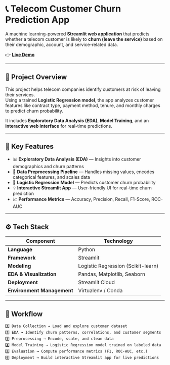 # 📞 Telecom Customer Churn Prediction App

A machine learning-powered **Streamlit web application** that predicts whether a telecom customer is likely to **churn (leave the service)** based on their demographic, account, and service-related data.

👉 **[Live Demo](https://telecom-customer-churn-prediction-prediction.streamlit.app)**  

---

## 🚀 Project Overview

This project helps telecom companies identify customers at risk of leaving their services.  
Using a trained **Logistic Regression model**, the app analyzes customer features like contract type, payment method, tenure, and monthly charges to predict churn probability.  

It includes **Exploratory Data Analysis (EDA)**, **Model Training**, and an **interactive web interface** for real-time predictions.

---

## 🧠 Key Features

- 📊 **Exploratory Data Analysis (EDA)** — Insights into customer demographics and churn patterns  
- 🧹 **Data Preprocessing Pipeline** — Handles missing values, encodes categorical features, and scales data  
- 🧮 **Logistic Regression Model** — Predicts customer churn probability  
- 💡 **Interactive Streamlit App** — User-friendly UI for real-time churn prediction  
- 📈 **Performance Metrics** — Accuracy, Precision, Recall, F1-Score, ROC-AUC  

---

## ⚙️ Tech Stack

| Component | Technology |
|------------|-------------|
| **Language** | Python |
| **Framework** | Streamlit |
| **Modeling** | Logistic Regression (Scikit-learn) |
| **EDA & Visualization** | Pandas, Matplotlib, Seaborn |
| **Deployment** | Streamlit Cloud |
| **Environment Management** | Virtualenv / Conda |

---

## 🧩 Workflow

```text
1️⃣ Data Collection → Load and explore customer dataset  
2️⃣ EDA → Identify churn patterns, correlations, and customer segments  
3️⃣ Preprocessing → Encode, scale, and clean data  
4️⃣ Model Training → Logistic Regression model trained on labeled data  
5️⃣ Evaluation → Compute performance metrics (F1, ROC-AUC, etc.)  
6️⃣ Deployment → Build interactive Streamlit app for live predictions


